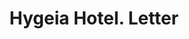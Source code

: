 ---
doi: 10.7916/D8QN7JXG
date_other: '1890'
date_other_textual: 1890-1899
form: correspondence
genre:
- Letters (correspondence)
name:
- Hygeia Hotel
object_in_context_url: https://biggert.cul.columbia.edu/items/view/ave_biggert_01578
subject_hierarchical_geographic:
- Fortress Monroe, Virginia, United States
subject_name:
- Hygeia Hotel
title: Hygeia Hotel. Letter
sort_title: Hygeia Hotel. Letter
call_number: ave_biggert_01578
coordinates:
- 37.00361111111111,-76.30749999999999
pid: ave_biggert_01578
identifiers: ave_biggert_01578
thumbnail: https://derivativo-2.library.columbia.edu/iiif/2/ldpd:343889/full/!256,256/0/native.jpg
permalink: "/items/ave_biggert_01578/"
layout: iiif-image-page
---